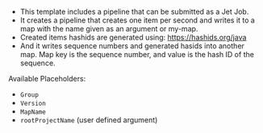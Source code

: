 * This template includes a pipeline that can be submitted as a Jet Job.
* It creates a pipeline that creates one item per second and writes it to a map with the name given as an argument or my-map.
* Created items hashids are generated using: https://hashids.org/java
* And it writes sequence numbers and generated hasids into another map. Map key is the sequence number, and value is the hash ID of the sequence.

Available Placeholders:
* `Group`
* `Version`
* `MapName`
* `rootProjectName` (user defined argument)
